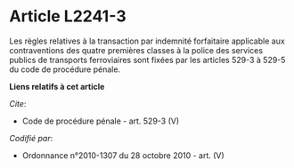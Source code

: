 # Article L2241-3

Les règles relatives à la transaction par indemnité forfaitaire applicable aux contraventions des quatre premières classes à
la police des services publics de transports ferroviaires sont fixées par les articles 529-3 à 529-5 du code de procédure
pénale.

**Liens relatifs à cet article**

_Cite_:

  - Code de procédure pénale - art. 529-3 (V)

_Codifié par_:

  - Ordonnance n°2010-1307 du 28 octobre 2010 - art. (V)
